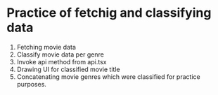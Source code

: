 # Practice of fetchig and classifying data

1. Fetching movie data
2. Classify movie data per genre
3. Invoke api method from api.tsx
4. Drawing UI for classified movie title
5. Concatenating movie genres which were classified for practice purposes.
